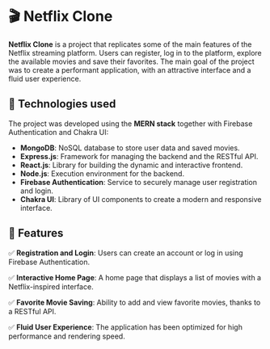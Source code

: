 # 🎬 Netflix Clone

**Netflix Clone** is a project that replicates some of the main features of the Netflix streaming platform. Users can register, log in to the platform, explore the available movies and save their favorites. The main goal of the project was to create a performant application, with an attractive interface and a fluid user experience.

## 🚀 Technologies used

The project was developed using the **MERN stack** together with Firebase Authentication and Chakra UI:

- **MongoDB**: NoSQL database to store user data and saved movies.
- **Express.js**: Framework for managing the backend and the RESTful API.
- **React.js**: Library for building the dynamic and interactive frontend.
- **Node.js**: Execution environment for the backend.
- **Firebase Authentication**: Service to securely manage user registration and login.
- **Chakra UI**: Library of UI components to create a modern and responsive interface.

## 🎥 Features

✅ **Registration and Login**: Users can create an account or log in using Firebase Authentication.

✅ **Interactive Home Page**: A home page that displays a list of movies with a Netflix-inspired interface.

✅ **Favorite Movie Saving**: Ability to add and view favorite movies, thanks to a RESTful API.

✅ **Fluid User Experience**: The application has been optimized for high performance and rendering speed.
